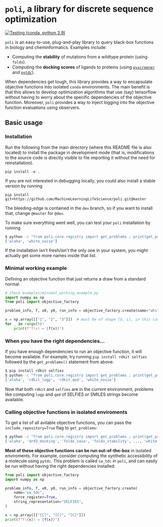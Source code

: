 # `poli`, a library for discrete sequence optimization

[![Testing (conda, python 3.9)](https://github.com/MachineLearningLifeScience/poli/actions/workflows/python-tox-testing-including-conda.yml/badge.svg)](https://github.com/MachineLearningLifeScience/poli/actions/workflows/python-tox-testing-including-conda.yml)

`poli` is an easy-to-use, plug-and-play library to query black-box functions in biology and cheminformatics. Examples include:
- Computing the **stability** of mutations from a wildtype protein (using `foldx`).
- Computing the **docking scores** of ligands to proteins (using [`pyscreener`]() and [`pytdc`]()).

When dependencies get tough, this library provides a way to encapsulate objective functions into isolated `conda` environments. The main benefit is that this allows to develop optimization algorithms that use (say) tensorflow without having to worry about the specific dependencies of the objective function. Moreover, `poli` provides a way to inject logging into the objective function evaluations using observers.

## Basic usage

### Installation

Run the following from the main directory (where this README file is also located) to install the package in development mode (that is, modifications to the source code is directly visible to file importing it without the need for reinstallation).
```
pip install -e .
```

If you are not interested in debugging locally, you could also install a stable version by running
```
pip install git+https://github.com/MachineLearningLifeScience/poli.git@master
```

The bleeding-edge is contained in the `dev` branch, so if you want to install that, change `@master` for `@dev`.

To make sure everything went well, you can test your `poli` installation by running

```bash
$ python -c "from poli.core.registry import get_problems ; print(get_problems())"
['aloha', 'white_noise']
```

If the installation isn't fresh/isn't the only one in your system, you might actually get some more names inside that list.

### Minimal working example
Defining an objective function that just returns a draw from a standard normal.
```python
# Check examples/minimal_working_example.py
import numpy as np
from poli import objective_factory

problem_info, f, x0, y0, run_info = objective_factory.create(name="white_noise")

x = np.array([["1", "2", "3"]])  # must be of shape [b, L], in this case [1, 3].
for _ in range(5):
    print(f"f(x) = {f(x)}")

```

### When you have the right dependencies...

If you have enough dependencies to run an objective function, it will become available. For example, try running `pip install rdkit selfies` followed by the `get_problems()` statement from above:

```bash
$ pip install rdkit selfies
$ python -c "from poli.core.registry import get_problems ; print(get_problems())"
['aloha', 'rdkit_logp', 'rdkit_qed', 'white_noise']
```

Now that both `rdkit` and `selfies` are in the current environment, problems like computing `logp` and `qed` of SELFIES or SMILES strings become available.

### Calling objective functions in isolated enviroments

To get a list of all avilable objective functions, you can pass the `include_repository=True` flag to `get_problems`:

```bash
$ python -c "from poli.core.registry import get_problems ; print(get_problems(include_repository=True))"
['aloha', 'drd3_docking', 'foldx_sasa', 'foldx_stability', ..., 'white_noise']
```

**Most of these objective functions can be run out-of-the-box** in isolated enviroments. For example, consider computing the synthetic accessibility of a molecule using `pytdc`. This problem is called `sa_tdc` in `poli`, and can easily be run without having the right dependencies installed:

```python
from poli import objective_factory
import numpy as np

problem_info, f, x0, y0, run_info = objective_factory.create(
    name="sa_tdc",
    force_register=True,
    string_representation="SELFIES",
)

x = np.array([["[C]", "[C]", "[C]"]])
print(f"f({x}) = {f(x)}")

```
